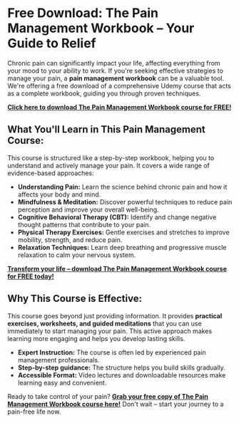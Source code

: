 # Free Download: The Pain Management Workbook – Your Guide to Relief

Chronic pain can significantly impact your life, affecting everything from your mood to your ability to work. If you're seeking effective strategies to manage your pain, a **pain management workbook** can be a valuable tool. We're offering a free download of a comprehensive Udemy course that acts as a complete workbook, guiding you through proven techniques.

[**Click here to download The Pain Management Workbook course for FREE!**](https://udemywork.com/the-pain-management-workbook)

## What You'll Learn in This Pain Management Course:

This course is structured like a step-by-step workbook, helping you to understand and actively manage your pain. It covers a wide range of evidence-based approaches:

*   **Understanding Pain:** Learn the science behind chronic pain and how it affects your body and mind.
*   **Mindfulness & Meditation:** Discover powerful techniques to reduce pain perception and improve your overall well-being.
*   **Cognitive Behavioral Therapy (CBT):** Identify and change negative thought patterns that contribute to your pain.
*   **Physical Therapy Exercises:** Gentle exercises and stretches to improve mobility, strength, and reduce pain.
*   **Relaxation Techniques:** Learn deep breathing and progressive muscle relaxation to calm your nervous system.

[**Transform your life – download The Pain Management Workbook course for FREE today!**](https://udemywork.com/the-pain-management-workbook)

## Why This Course is Effective:

This course goes beyond just providing information. It provides **practical exercises, worksheets, and guided meditations** that you can use immediately to start managing your pain. This active approach makes learning more engaging and helps you develop lasting skills.

* **Expert Instruction:** The course is often led by experienced pain management professionals.
* **Step-by-step guidance:** The structure helps you build skills gradually.
* **Accessible Format:** Video lectures and downloadable resources make learning easy and convenient.

Ready to take control of your pain? **[Grab your free copy of The Pain Management Workbook course here!](https://udemywork.com/the-pain-management-workbook)** Don't wait – start your journey to a pain-free life now.

